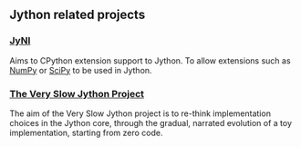 ## Jython related projects

### [JyNI](https://jyni.org/)
Aims to CPython extension support to Jython. To allow extensions such as [NumPy](http://www.numpy.org/) or [SciPy](https://www.scipy.org/) to be used in Jython.

### [The Very Slow Jython Project](https://github.com/jeff5/very-slow-jython)
The aim of the Very Slow Jython project is to re-think implementation choices in the Jython core, through the gradual, narrated evolution of a toy implementation, starting from zero code.
